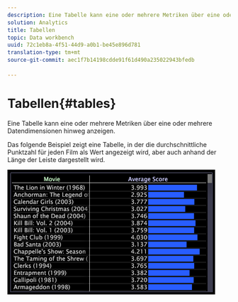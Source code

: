 ```yaml
---
description: Eine Tabelle kann eine oder mehrere Metriken über eine oder mehrere Datendimensionen hinweg anzeigen.
solution: Analytics
title: Tabellen
topic: Data workbench
uuid: 72c1eb8a-4f51-44d9-a0b1-be45e896d781
translation-type: tm+mt
source-git-commit: aec1f7b14198cdde91f61d490a235022943bfedb

---
```



# Tabellen{#tables}

Eine Tabelle kann eine oder mehrere Metriken über eine oder mehrere Datendimensionen hinweg anzeigen.

Das folgende Beispiel zeigt eine Tabelle, in der die durchschnittliche Punktzahl für jeden Film als Wert angezeigt wird, aber auch anhand der Länge der Leiste dargestellt wird.

![](assets/vis_Table.png)

